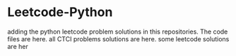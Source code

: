 # Leetcode-Python
adding the python leetcode problem solutions in this repositories. 
The code files are here.
all CTCI problems solutions are here.
some leetcode solutions are her


















































































































































































































































































































































































































































































































































































































